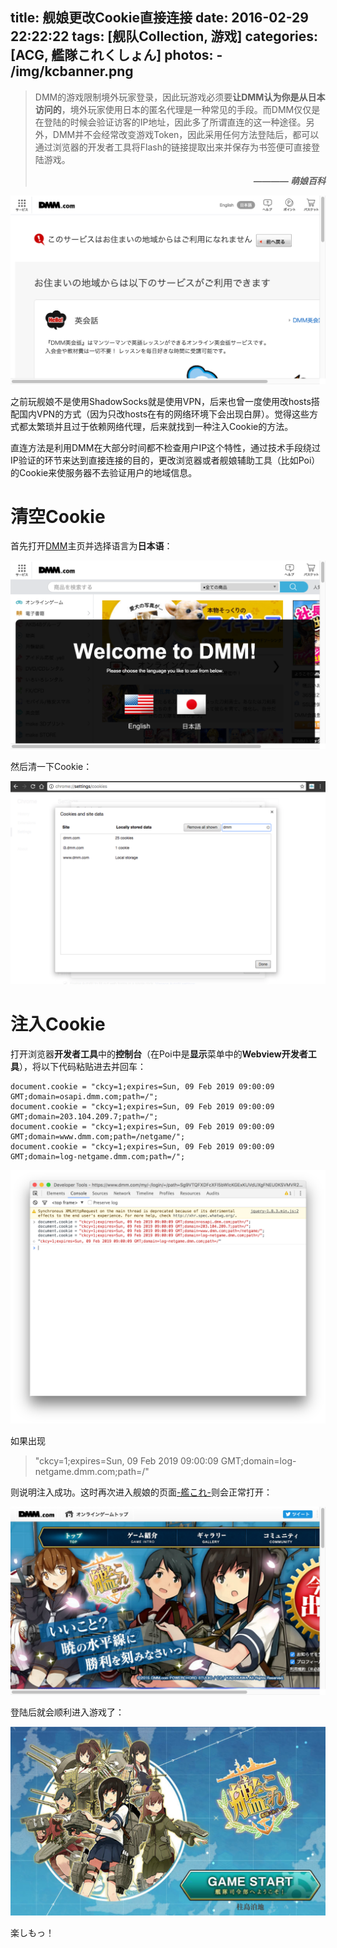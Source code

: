 title: 舰娘更改Cookie直接连接
date: 2016-02-29 22:22:22
tags: [舰队Collection, 游戏]
categories: [ACG, 艦隊これくしょん]
photos: 
	- /img/kcbanner.png
---
> DMM的游戏限制境外玩家登录，因此玩游戏必须要**让DMM认为你是从日本访问的**，境外玩家使用日本的匿名代理是一种常见的手段。而DMM仅仅是在登陆的时候会验证访客的IP地址，因此多了所谓直连的这一种途径。另外，DMM并不会经常改变游戏Token，因此采用任何方法登陆后，都可以通过浏览器的开发者工具将Flash的链接提取出来并保存为书签便可直接登陆游戏。<div style="text-align:right">***———— 萌娘百科***</div>

![地区错误](/img/kcen.png)

之前玩舰娘不是使用ShadowSocks就是使用VPN，后来也曾一度使用改hosts搭配国内VPN的方式（因为只改hosts在有的网络环境下会出现白屏）。觉得这些方式都太繁琐并且过于依赖网络代理，后来就找到一种注入Cookie的方法。

直连方法是利用DMM在大部分时间都不检查用户IP这个特性，通过技术手段绕过IP验证的环节来达到直接连接的目的，更改浏览器或者舰娘辅助工具（比如Poi）的Cookie来使服务器不去验证用户的地域信息。

# 清空Cookie
首先打开[DMM](http://www.dmm.com/)主页并选择语言为**日本语**：

![选择语言](/img/kcjp.png)

然后清一下Cookie：

![删除Cookie](/img/kccookie.png)

# 注入Cookie
打开浏览器**开发者工具**中的**控制台**（在Poi中是**显示**菜单中的**Webview开发者工具**），将以下代码粘贴进去并回车：

	document.cookie = "ckcy=1;expires=Sun, 09 Feb 2019 09:00:09 GMT;domain=osapi.dmm.com;path=/";
	document.cookie = "ckcy=1;expires=Sun, 09 Feb 2019 09:00:09 GMT;domain=203.104.209.7;path=/";
	document.cookie = "ckcy=1;expires=Sun, 09 Feb 2019 09:00:09 GMT;domain=www.dmm.com;path=/netgame/";
	document.cookie = "ckcy=1;expires=Sun, 09 Feb 2019 09:00:09 GMT;domain=log-netgame.dmm.com;path=/";

![运行代码](/img/kccode.png)

如果出现

> "ckcy=1;expires=Sun, 09 Feb 2019 09:00:09 GMT;domain=log-netgame.dmm.com;path=/"
	
则说明注入成功。这时再次进入舰娘的页面[-艦これ-](http://www.dmm.com/netgame/social/-/gadgets/=/app_id=854854/)则会正常打开：

![舰娘主页](/img/kchome.png)

登陆后就会顺利进入游戏了：

![进入游戏](/img/kcgame.png)

楽しもっ！